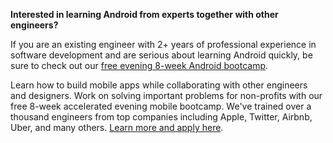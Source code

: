 **Interested in learning Android from experts together with other engineers?**

If you are an existing engineer with 2+ years of professional experience in software development and are serious about learning Android quickly, be sure to check out our [free evening 8-week Android bootcamp](http://codepath.com/androidbootcamp). 

Learn how to build mobile apps while collaborating with other engineers and designers. Work on solving important problems for non-profits with our free 8-week accelerated evening mobile bootcamp. We've trained over a thousand engineers from top companies including Apple, Twitter, Airbnb, Uber, and many others. [Learn more and apply here](http://codepath.com/androidbootcamp).